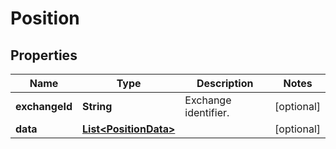 

# Position

## Properties

Name | Type | Description | Notes
------------ | ------------- | ------------- | -------------
**exchangeId** | **String** | Exchange identifier. |  [optional]
**data** | [**List&lt;PositionData&gt;**](PositionData.md) |  |  [optional]




